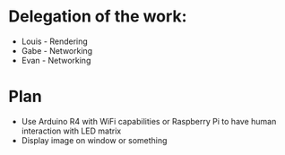 # Delegation of the work:
- Louis - Rendering
- Gabe - Networking
- Evan - Networking
# Plan
- Use Arduino R4 with WiFi capabilities or Raspberry Pi to have human interaction with LED matrix
- Display image on window or something
